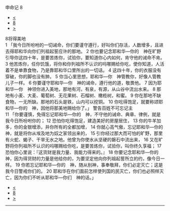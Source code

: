﻿





 申命记 8




* [<](bible/DEU07.md)
* [8](bible/DEU.md)
* [>](bible/DEU09.md)



 
8将得美地  
1 「我今日所吩咐的一切诫命，你们要谨守遵行，好叫你们存活，人数增多，且进去得耶和华向你们列祖起誓应许的那地。 
2 你也要记念耶和华—你的　神在旷野引导你这四十年，是要苦炼你，试验你，要知道你心内如何，肯守他的诫命不肯。 
3 他苦炼你，任你饥饿，将你和你列祖所不认识的吗哪赐给你吃，使你知道，人活着不是单靠食物，乃是靠耶和华口里所出的一切话。 
4 这四十年，你的衣服没有穿破，你的脚也没有肿。 
5 你当心里思想，耶和华—你　神管教你，好像人管教儿子一样。 
6 你要谨守耶和华—你　神的诫命，遵行他的道，敬畏他。 
7 因为耶和华—你　神领你进入美地，那地有河，有泉，有源，从山谷中流出水来。 
8 那地有小麦、大麦、葡萄树、无花果树、石榴树、橄榄树，和蜜。 
9 你在那地不缺食物，一无所缺。那地的石头是铁，山内可以挖铜。 
10 你吃得饱足，就要称颂耶和华—你的　神，因他将那美地赐给你了。」 警告百姓不可忘记主  
11 「你要谨慎，免得忘记耶和华—你的　神，不守他的诫命、典章、律例，就是我今日所吩咐你的； 
12 恐怕你吃得饱足，建造美好的房屋居住， 
13 你的牛羊加多，你的金银增添，并你所有的全都加增， 
14 你就心高气傲，忘记耶和华—你的　神，就是将你从埃及地为奴之家领出来的， 
15 引你经过那大而可怕的旷野，那里有火蛇、蝎子、干旱无水之地。他曾为你使水从坚硬的磐石中流出来， 
16 又在旷野将你列祖所不认识的吗哪赐给你吃，是要苦炼你，试验你，叫你终久享福； 
17  恐怕你心里说：『这货财是我力量、我能力得来的。』 
18 你要记念耶和华—你的　神，因为得货财的力量是他给你的，为要坚定他向你列祖起誓所立的约，像今日一样。 
19 你若忘记耶和华—你的　神，随从别神，事奉敬拜，你们必定灭亡；这是我今日警戒你们的。 
20 耶和华在你们面前怎样使列国的民灭亡，你们也必照样灭亡，因为你们不听从耶和华—你们　神的话。」 
* [<](bible/DEU07.md)
* [8](bible/DEU.md)
* [>](bible/DEU09.md)





---









